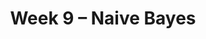 ---
    title: Week 9 – Naive Bayes
    weekNumber: 9
    days:
      - date: 2023-5-29
        events:
          "Memorial Day Holiday":
      - date: 2023-5-31
        events:
          "**LEC 24**{: .label .label-lecture } [More Naive Bayes](resources/lecture/lec24.pdf) [✏️](resources/lecture/lec24_b00.pdf)":
          "**DISC**{: .label .label-disc } Midterm 2 Prep: [Mock Exam](resources/exams/mockmidterm2.pdf), [Solutions](resources/exams/mockmidterm2sol.pdf), and [Rubric](resources/exams/mockmidterm2rubric.pdf)":
      - date: 2023-6-1
        events:
          "**HW 7**{: .label .label-hw } [Homework 7](resources/homework/hw7/homework7.pdf) [🍃](https://www.overleaf.com/read/zkppqvmmtbtb)":
      - date: 2023-6-2
        events:
          "**LEC 25**{: .label .label-lecture } [Precision and Recall](resources/lecture/lec25S.pdf)":
---
